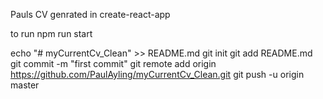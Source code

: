 Pauls CV genrated in create-react-app

to run npm run start


echo "# myCurrentCv_Clean" >> README.md
git init
git add README.md
git commit -m "first commit"
git remote add origin https://github.com/PaulAyling/myCurrentCv_Clean.git
git push -u origin master
                

